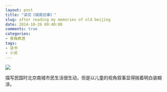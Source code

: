 ```yaml
---
layout: post
title: "读完《城南旧事》"
slug: after reading my memories of old beijing
date: 2014-10-26 09:40:00
comments: true
categories:
- 青梅煮酒
tags:
- 读书
- 小说
---
```


![](http://pic.yupoo.com/leninlee/E9VO58ag/medish.jpg)

描写民国时北京南城市民生活很生动，但是以儿童的视角叙事显得揣着明白装糊涂。
